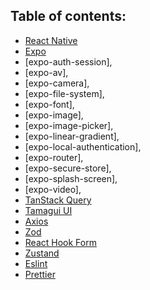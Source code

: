## Table of contents:
- [React Native](https://reactnative.dev/)
- [Expo](https://expo.dev/)
- [expo-auth-session],
- [expo-av],
- [expo-camera],
- [expo-file-system],
- [expo-font],
- [expo-image],
- [expo-image-picker],
- [expo-linear-gradient],
- [expo-local-authentication],
- [expo-router],
- [expo-secure-store],
- [expo-splash-screen],
- [expo-video],
- [TanStack Query](https://tanstack.com/query/latest/docs/framework/react/overview)
- [Tamagui UI](https://tamagui.dev/)
- [Axios](https://axios-http.com/ptbr/docs/intro)
- [Zod](https://zod.dev/)
- [React Hook Form](https://www.react-hook-form.com/)
- [Zustand](https://zustand-demo.pmnd.rs/)
- [Eslint](https://eslint.org/docs/latest/)
- [Prettier](https://prettier.io/docs/en/)